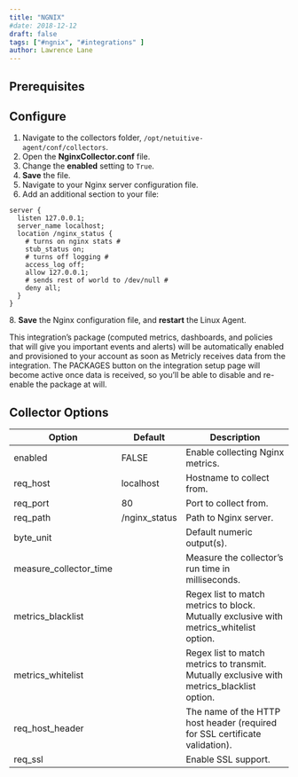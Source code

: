 ```yaml
---
title: "NGNIX"
#date: 2018-12-12
draft: false
tags: ["#ngnix", "#integrations" ]
author: Lawrence Lane
---
```


## Prerequisites

## Configure

1. Navigate to the collectors folder, `/opt/netuitive-agent/conf/collectors`.
2. Open the **NginxCollector.conf** file.
4. Change the **enabled** setting to `True`.
5. **Save** the file.
6. Navigate to your Nginx server configuration file.
7. Add an additional section to your file:

```
server {
  listen 127.0.0.1;
  server_name localhost;
  location /nginx_status {
    # turns on nginx stats #
    stub_status on;
    # turns off logging #
    access_log off;
    allow 127.0.0.1;
    # sends rest of world to /dev/null #
    deny all;
  }
}
```
8\. **Save** the Nginx configuration file, and **restart** the Linux Agent.

This integration’s package (computed metrics, dashboards, and policies that will give you important events and alerts) will be automatically enabled and provisioned to your account as soon as Metricly receives data from the integration. The PACKAGES button on the integration setup page will become active once data is received, so you’ll be able to disable and re-enable the package at will.

## Collector Options

| Option                 | Default       | Description                                                                                |
|------------------------|---------------|--------------------------------------------------------------------------------------------|
| enabled                | FALSE         | Enable collecting Nginx metrics.                                                           |
| req_host               | localhost     | Hostname to collect from.                                                                  |
| req_port               | 80            | Port to collect from.                                                                      |
| req_path               | /nginx_status | Path to Nginx server.                                                                      |
| byte_unit              |               | Default numeric output(s).                                                                 |
| measure_collector_time |               | Measure the collector’s run time in milliseconds.                                          |
| metrics_blacklist      |               | Regex list to match metrics to block. Mutually exclusive with metrics_whitelist option.    |
| metrics_whitelist      |               | Regex list to match metrics to transmit. Mutually exclusive with metrics_blacklist option. |
| req_host_header        |               | The name of the HTTP host header (required for SSL certificate validation).                |
| req_ssl                |               | Enable SSL support.                                                                        |
